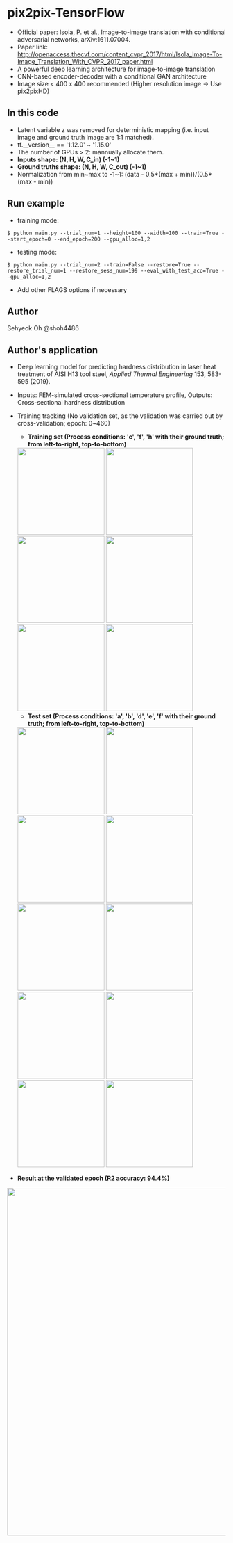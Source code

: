 # pix2pix-TensorFlow
- Official paper: Isola, P. et al., Image-to-image translation with conditional adversarial networks, arXiv:1611.07004.
- Paper link: http://openaccess.thecvf.com/content_cvpr_2017/html/Isola_Image-To-Image_Translation_With_CVPR_2017_paper.html
- A powerful deep learning architecture for image-to-image translation
- CNN-based encoder-decoder with a conditional GAN architecture
- Image size < 400 x 400 recommended (Higher resolution image -> Use pix2pixHD)
## In this code
- Latent variable z was removed for deterministic mapping (i.e. input image and ground truth image are 1:1 matched).
- tf.\_\_version\_\_ == '1.12.0' ~ '1.15.0'
- The number of GPUs > 2: mannually allocate them.
- **Inputs shape: (N, H, W, C_in) (-1~1)**       
- **Ground truths shape: (N, H, W, C_out) (-1~1)**
- Normalization from min\~max to -1\~1: (data - 0.5*(max + min))/(0.5*(max - min))
## Run example
- training mode:
```
$ python main.py --trial_num=1 --height=100 --width=100 --train=True --start_epoch=0 --end_epoch=200 --gpu_alloc=1,2
```
- testing mode: 
```
$ python main.py --trial_num=2 --train=False --restore=True --restore_trial_num=1 --restore_sess_num=199 --eval_with_test_acc=True --gpu_alloc=1,2
```
- Add other FLAGS options if necessary
## Author
Sehyeok Oh  @shoh4486
## Author's application
- Deep learning model for predicting hardness distribution in laser heat treatment of AISI H13 tool steel, *Applied Thermal Engineering* 153, 583-595 (2019).
- Inputs: FEM-simulated cross-sectional temperature profile, Outputs: Cross-sectional hardness distribution
- Training tracking (No validation set, as the validation was carried out by cross-validation; epoch: 0~460)
  - **Training set (Process conditions: 'c', 'f', 'h' with their ground truth; from left-to-right, top-to-bottom)**
  <img width='200' src=https://user-images.githubusercontent.com/39050306/78240851-8178d280-751a-11ea-9aa2-b619d7dfb1f2.gif>
  <img width='200' src=https://user-images.githubusercontent.com/39050306/78243516-dae30080-751e-11ea-8d86-e352471e565c.png>
  <img width='200' src=https://user-images.githubusercontent.com/39050306/78240473-06172100-751a-11ea-96b3-bdd337893a39.gif>
  <img width='200' src=https://user-images.githubusercontent.com/39050306/78243609-06fe8180-751f-11ea-943f-345d5c2a6ba2.png>
  <img width='200' src=https://user-images.githubusercontent.com/39050306/78241031-bedd6000-751a-11ea-87ae-e913ddad73b4.gif>
  <img width='200' src=https://user-images.githubusercontent.com/39050306/78243682-27c6d700-751f-11ea-8beb-abd0aa59d68d.png>
  
  - **Test set (Process conditions: 'a', 'b', 'd', 'e', 'f' with their ground truth; from left-to-right, top-to-bottom)**
  <img width='200' src=https://user-images.githubusercontent.com/39050306/78244102-edaa0500-751f-11ea-9c7c-566a05b95332.gif>
  <img width='200' src=https://user-images.githubusercontent.com/39050306/78244107-ef73c880-751f-11ea-8e54-48d6c5715680.png>
  <img width='200' src=https://user-images.githubusercontent.com/39050306/78243899-94da6c80-751f-11ea-859e-f2ab6c416442.gif>
  <img width='200' src=https://user-images.githubusercontent.com/39050306/78243905-96a43000-751f-11ea-8983-2b829834b69e.png>
  <img width='200' src=https://user-images.githubusercontent.com/39050306/78243930-a28ff200-751f-11ea-9269-4a23400bc245.gif>
  <img width='200' src=https://user-images.githubusercontent.com/39050306/78243933-a459b580-751f-11ea-96eb-d74f261d938d.png>
  <img width='200' src=https://user-images.githubusercontent.com/39050306/78243958-aface100-751f-11ea-9a83-0c21eeca6f5b.gif>
  <img width='200' src=https://user-images.githubusercontent.com/39050306/78243966-b20f3b00-751f-11ea-86bb-07e7e838237b.png>
  <img width='200' src=https://user-images.githubusercontent.com/39050306/78244007-c0f5ed80-751f-11ea-8b9c-d5f0981f939d.gif>
  <img width='200' src=https://user-images.githubusercontent.com/39050306/78244013-c2bfb100-751f-11ea-8025-c83df4acbc74.png>
  
- **Result at the validated epoch (R2 accuracy: 94.4%)**
<img width='800' src="https://user-images.githubusercontent.com/39050306/68071460-edb1a780-fdbd-11e9-9e79-f83ab867e11f.png">
